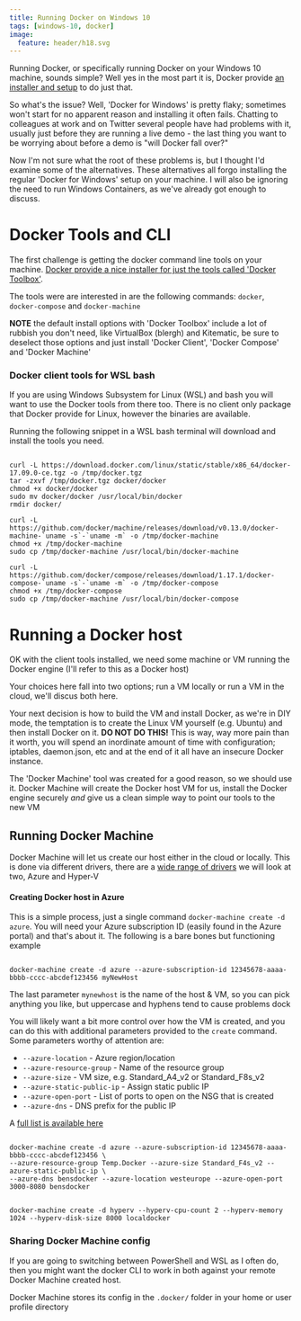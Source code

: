 ```yaml
---
title: Running Docker on Windows 10
tags: [windows-10, docker]
image:
  feature: header/h18.svg
---
```

Running Docker, or specifically running Docker on your Windows 10 machine, sounds simple? Well yes in the most part it is, Docker provide [an installer and setup](https://store.docker.com/editions/community/docker-ce-desktop-windows) to do just that.  

So what's the issue? Well, 'Docker for Windows' is pretty flaky; sometimes won't start for no apparent reason and installing it often fails. Chatting to colleagues at work and on Twitter several people have had problems with it, usually just before they are running a live demo - the last thing you want to be worrying about before a demo is "will Docker fall over?" 

Now I'm not sure what the root of these problems is, but I thought I'd examine some of the alternatives. These alternatives all forgo installing the regular 'Docker for Windows' setup on your machine. I will also be ignoring the need to run Windows Containers, as we've already got enough to discuss.

<!--more-->

# Docker Tools and CLI

The first challenge is getting the docker command line tools on your machine. [Docker provide a nice installer for just the tools called 'Docker Toolbox'](https://www.docker.com/products/docker-toolbox).

The tools were are interested in are the following commands: `docker`, `docker-compose` and `docker-machine`

**NOTE** the default install options with 'Docker Toolbox' include a lot of rubbish you don't need, like VirtualBox (blergh) and Kitematic, be sure to deselect those options and just install 'Docker Client', 'Docker Compose' and 'Docker Machine' 

### Docker client tools for WSL bash
If you are using Windows Subsystem for Linux (WSL) and bash you will want to use the Docker tools from there too. There is no client only package that Docker provide for Linux, however the binaries are available. 

Running the following snippet in a WSL bash terminal will download and install the tools you need.

<pre class="command-line language-bash" data-user="bob" data-host="host" data-output="6,11"><code>
curl -L https://download.docker.com/linux/static/stable/x86_64/docker-17.09.0-ce.tgz -o /tmp/docker.tgz
tar -zxvf /tmp/docker.tgz docker/docker 
chmod +x docker/docker 
sudo mv docker/docker /usr/local/bin/docker
rmdir docker/

curl -L https://github.com/docker/machine/releases/download/v0.13.0/docker-machine-`uname -s`-`uname -m` -o /tmp/docker-machine
chmod +x /tmp/docker-machine
sudo cp /tmp/docker-machine /usr/local/bin/docker-machine

curl -L https://github.com/docker/compose/releases/download/1.17.1/docker-compose-`uname -s`-`uname -m` -o /tmp/docker-compose
chmod +x /tmp/docker-compose
sudo cp /tmp/docker-machine /usr/local/bin/docker-compose
</code></pre>


# Running a Docker host
OK with the client tools installed, we need some machine or VM running the Docker engine (I'll refer to this as a Docker host)

Your choices here fall into two options; run a VM locally or run a VM in the cloud, we'll discus both here.

Your next decision is how to build the VM and install Docker, as we're in DIY mode, the temptation is to create the Linux VM yourself (e.g. Ubuntu) and then install Docker on it. **DO NOT DO THIS!** This is way, way more pain than it worth, you will spend an inordinate amount of time with configuration; iptables, daemon.json, etc and at the end of it all have an insecure Docker instance.

The 'Docker Machine' tool was created for a good reason, so we should use it. Docker Machine will create the Docker host VM for us, install the Docker engine securely *and* give us a clean simple way to point our tools to the new VM

## Running Docker Machine
Docker Machine will let us create our host either in the cloud or locally. This is done via different drivers, there are a [wide range of drivers](https://docs.docker.com/machine/drivers/) we will look at two, Azure and Hyper-V

#### Creating Docker host in Azure
This is a simple process, just a single command `docker-machine create -d azure`. You will need your Azure subscription ID (easily found in the Azure portal) and that's about it. The following is a bare bones but functioning example
<pre><code class="language-bash">
docker-machine create -d azure --azure-subscription-id 12345678-aaaa-bbbb-cccc-abcdef123456 myNewHost
</code></pre>

The last parameter `mynewhost` is the name of the host & VM, so you can pick anything you like, but uppercase and hyphens tend to cause problems dock

You will likely want a bit more control over how the VM is created, and you can do this with additional parameters provided to the `create` command. Some parameters worthy of attention are:
- `--azure-location` - Azure region/location
- `--azure-resource-group` - Name of the resource group
- `--azure-size` - VM size, e.g. Standard_A4_v2 or Standard_F8s_v2
- `--azure-static-public-ip` - Assign static public IP
- `--azure-open-port` - List of ports to open on the NSG that is created
- `--azure-dns` - DNS prefix for the public IP 

A [full list is available here](https://docs.docker.com/machine/drivers/azure/)

<pre><code class="language-bash">
docker-machine create -d azure --azure-subscription-id 12345678-aaaa-bbbb-cccc-abcdef123456 \
--azure-resource-group Temp.Docker --azure-size Standard_F4s_v2 --azure-static-public-ip \
--azure-dns bensdocker --azure-location westeurope --azure-open-port 3000-8080 bensdocker
</pre></code>

<pre><code class="language-bash">
docker-machine create -d hyperv --hyperv-cpu-count 2 --hyperv-memory 1024 --hyperv-disk-size 8000 localdocker
</pre></code>

### Sharing Docker Machine config
If you are going to switching between PowerShell and WSL as I often do, then you might want the docker CLI to work in both against your remote Docker Machine created host.

Docker Machine stores its config in the `.docker/` folder in your home or user profile directory


